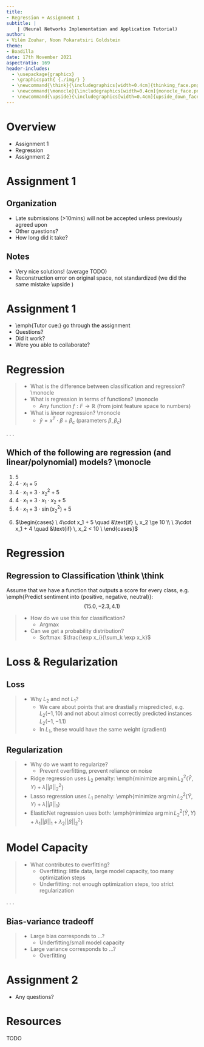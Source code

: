```yaml
---
title:
- Regression + Assignment 1
subtitle: |
    | (Neural Networks Implementation and Application Tutorial)
author:
- Vilém Zouhar, Noon Pokaratsiri Goldstein
theme:
- Boadilla
date: 17th November 2021
aspectratio: 169
header-includes:
  - \usepackage{graphicx}
  - \graphicspath{ {./img/} }
  - \newcommand{\think}{\includegraphics[width=0.4cm]{thinking_face.png}}
  - \newcommand{\monocle}{\includegraphics[width=0.4cm]{monocle_face.png}}
  - \newcommand{\upside}{\includegraphics[width=0.4cm]{upside_down_face.png}}
---
```


# Overview 


- Assignment 1
- Regression
- Assignment 2

# Assignment 1

##  Organization
- Late submissions (>10mins) will not be accepted unless previously agreed upon
- Other questions?
- How long did it take?

## Notes
- Very nice solutions! (average TODO)
- Reconstruction error on original space, not standardized (we did the same mistake \upside )

# Assignment 1

- \emph{Tutor cue:} go through the assignment
- Questions?
- Did it work?
- Were you able to collaborate?

# Regression

> - What is the difference between classification and regression? \monocle
> - What is regression in terms of functions? \monocle
>   - Any function $f: F \rightarrow \mathbb{R}$ (from joint feature space to numbers)
> - What is _linear_ regression? \monocle
>   - $\hat{y} = x^T \cdot \beta + \beta_c$ (parameters $\beta, \beta_c$)

. . .

## Which of the following are regression (and linear/polynomial) models? \monocle
1. 5
2. $4\cdot x_1 + 5$
3. $4\cdot x_1 + 3\cdot x_2^2 + 5$
4. $4\cdot x_1 + 3\cdot x_1\cdot x_2 + 5$
5. $4\cdot x_1 + 3\cdot \sin(x_2^2) + 5$
<!-- escaping newlines is an ugly hack to be able to use $ (to align left) -->
6. $\begin{cases} \
      4\cdot x_1 + 5 \quad &\text{if} \, x_2 \ge 10 \\ \
      3\cdot x_1 + 4 \quad &\text{if} \, x_2 < 10 \
    \end{cases}$

# Regression

## Regression to Classification \think \think
Assume that we have a function that outputs a score for every class, e.g. \emph{Predict sentiment into (positive, negative, neutral)}:
$$
(15.0, -2.3, 4.1)
$$

> - How do we use this for classification? 
>   - Argmax
> - Can we get a probability distribution?
>   - Softmax: $\frac{\exp x_i}{\sum_k \exp x_k}$

# Loss & Regularization

## Loss
> - Why $L_2$ and not $L_1$?
>   - We care about points that are drastially mispredicted, e.g. $L_2(-1, 10)$ and not about almost correctly predicted instances $L_2(-1, -1.1)$ 
>   - In $L_1$, these would have the same weight (gradient)

## Regularization
> - Why do we want to regularize?
>   - Prevent overfitting, prevent reliance on noise
> - Ridge regression uses $L_2$ penalty: \emph{minimize $\arg \min L_2^2(\hat{Y}, Y) + \lambda ||\beta||_2^2$}
> - Lasso regression uses $L_1$ penalty: \emph{minimize $\arg \min L_2^2(\hat{Y}, Y) + \lambda ||\beta||_1$}
> - ElasticNet regression uses both: \emph{minimize $\arg \min L_2^2(\hat{Y}, Y) + \lambda_1 ||\beta||_1 + \lambda_2 ||\beta||_2^2$} 

# Model Capacity

> - What contributes to overfitting?
>   - Overfitting: little data, large model capacity, too many optimization steps
>   - Underfitting: not enough optimization steps, too strict regularization

. . .

## Bias-variance tradeoff
> - Large bias corresponds to ...?
>   - Underfitting/small model capacity
> - Large variance corresponds to ...?
>   - Overfitting

# Assignment 2

- Any questions?

# Resources

TODO